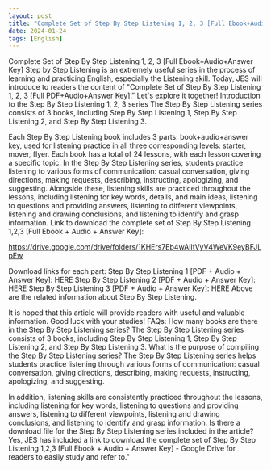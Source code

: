 ```yaml
---
layout: post
title: "Complete Set of Step By Step Listening 1, 2, 3 [Full Ebook+Audio+Answer Key]"
date: 2024-01-24
tags: [English]
---
```

Complete Set of Step By Step Listening 1, 2, 3 [Full Ebook+Audio+Answer Key]
Step by Step Listening is an extremely useful series in the process of learning and practicing English, especially the Listening skill. Today, JES will introduce to readers the content of "Complete Set of Step By Step Listening 1, 2, 3 [Full PDF+Audio+Answer Key]." Let's explore it together! Introduction to the Step By Step Listening 1, 2, 3 series The Step By Step Listening series consists of 3 books, including Step By Step Listening 1, Step By Step Listening 2, and Step By Step Listening 3. 

<!--more-->

Each Step By Step Listening book includes 3 parts: book+audio+answer key, used for listening practice in all three corresponding levels: starter, mover, flyer. Each book has a total of 24 lessons, with each lesson covering a specific topic. In the Step By Step Listening series, students practice listening to various forms of communication: casual conversation, giving directions, making requests, describing, instructing, apologizing, and suggesting. Alongside these, listening skills are practiced throughout the lessons, including listening for key words, details, and main ideas, listening to questions and providing answers, listening to different viewpoints, listening and drawing conclusions, and listening to identify and grasp information. Link to download the complete set of Step By Step Listening 1,2,3 [Full Ebook + Audio + Answer Key]: 

https://drive.google.com/drive/folders/1KHErs7Eb4wAiItVyV4WeVK9eyBFJLpEw 

Download links for each part: Step By Step Listening 1 [PDF + Audio + Answer Key]: HERE Step By Step Listening 2 [PDF + Audio + Answer Key]: HERE Step By Step Listening 3 [PDF + Audio + Answer Key]: HERE Above are the related information about Step By Step Listening. 

It is hoped that this article will provide readers with useful and valuable information. Good luck with your studies! FAQs: How many books are there in the Step By Step Listening series? The Step By Step Listening series consists of 3 books, including Step By Step Listening 1, Step By Step Listening 2, and Step By Step Listening 3. What is the purpose of compiling the Step By Step Listening series? The Step By Step Listening series helps students practice listening through various forms of communication: casual conversation, giving directions, describing, making requests, instructing, apologizing, and suggesting. 

In addition, listening skills are consistently practiced throughout the lessons, including listening for key words, listening to questions and providing answers, listening to different viewpoints, listening and drawing conclusions, and listening to identify and grasp information. Is there a download file for the Step By Step Listening series included in the article? Yes, JES has included a link to download the complete set of Step By Step Listening 1,2,3 [Full Ebook + Audio + Answer Key] - Google Drive for readers to easily study and refer to."
